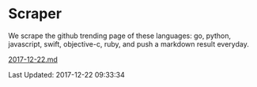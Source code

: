 # Scraper

We scrape the github trending page of these languages: go, python, javascript, swift, objective-c, ruby, and push a markdown result everyday.

[2017-12-22.md](https://github.com/henson/Scraper/blob/master/2017-12-22.md)

Last Updated: 2017-12-22 09:33:34